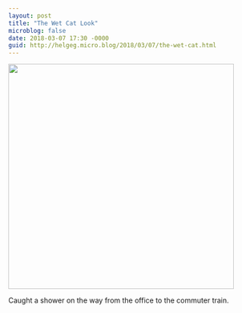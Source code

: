 ```yaml
---
layout: post
title: "The Wet Cat Look"
microblog: false
date: 2018-03-07 17:30 -0000
guid: http://helgeg.micro.blog/2018/03/07/the-wet-cat.html
---
```


<img src="http://microblog.helgegudmundsen.com/uploads/2018/aba30c1cca.jpg" width="450" height="600" style="height: auto;" class="sunlit_image" />

Caught a shower on the way from the office to the commuter train. 


